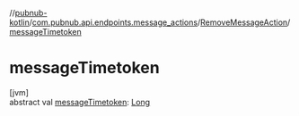 //[pubnub-kotlin](../../../index.md)/[com.pubnub.api.endpoints.message_actions](../index.md)/[RemoveMessageAction](index.md)/[messageTimetoken](message-timetoken.md)

# messageTimetoken

[jvm]\
abstract val [messageTimetoken](message-timetoken.md): [Long](https://kotlinlang.org/api/latest/jvm/stdlib/kotlin/-long/index.html)
